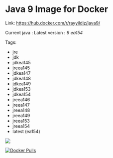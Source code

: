 Java 9 Image for Docker
===

Link: https://hub.docker.com/r/rayyildiz/java9/

Current java : Latest version : *9 ea154*

Tags:
* jre
* jdk
* jdkea145
* jreea145
* jdkea147
* jdkea148
* jdkea149
* jdkea153
* jdkea154
* jreea146
* jreea147
* jreea148
* jreea149
* jreea153
* jreea154
* latest (ea154)

[![](https://images.microbadger.com/badges/image/rayyildiz/java9.svg)](https://microbadger.com/images/rayyildiz/java9 "Get your own image badge on microbadger.com")


[![Docker Pulls](https://img.shields.io/docker/pulls/rayyildiz/java9.svg)](https://hub.docker.com/r/rayyildiz/java9/)

